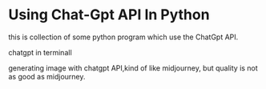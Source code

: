 # Using Chat-Gpt API In Python

this is collection of some python program which use the ChatGpt API.


  chatgpt in terminall


  
  generating image with chatgpt API,kind of like midjourney, but quality is not as good as midjourney.
  



